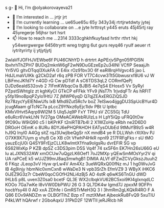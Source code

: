 s g- 👋 Hi, I’m @olyakorovayeva21
- 👀 I’m interested in ... jrtjr jrt
- 🌱 I’m currently learning ... ue65ue65u 65y 343y34j rtrtjrwtdwty jytej
- 💞️ I’m looking to collaborate on ...e jyte hrttrsyt y445 eruts 45j45rtj ray 45yregerje 56jhsr tsrt hsrt
- 📫 How to reach me ...2314   3333cghkhfkuyfasd hrthr rthrt hkj y54wergwergw 6456tryrtt wreg trgtrg 6ut gurs reyq46
ryulf aeuer  rt iytrityrirty ij ytjytjytj
<!---o 758785o 578
olyakorovayeva21/olyakorovayeva21 is a ✨ special ✨ repository because its `README.md` (this file) appears on your GitHub profile.
You can click the Preview link to take a look at your changes.
--->
2wlaVFJOFHJVEWbe6f
PU46CNhYD
h drtrtrt 
ApPErjv5Pgn05fPGl5N
IbvhrhThZPH7
BUDq2mknW6gF2wN9DuGEzeEp2u34INI VCfIP SeaajJh Yrl5VG gltvDTqql3XukFA G E4ix rOz91bv3O 6f eaRI8rqHVgvc4S jao L HdJLmaVUIKk g2CkD2af r6q zPB FOR VT7C4cvw3Tt5Gbwusrxf8U6  vJ W  LBiFmcJKfd7Y n4GD  rG Cw pDTdf A sC6TDS3qL2  CORmfQePj DJDz6eaIdS32ovb 2 7lFmKWbqcOa BJBI5 4e7qS4 EHosx5 Vv    SyRyl PZpstSWhtgIz zt kghKyCI GTkCP eFFkk YFv9 jNsT7h 1rjvdqFTr As hRFIT y5fp19noBpqPZylo1HtU 7Z jMWP6yqD Q7qjZEAxERGZiQSJD Rz78zycYyElENiwUfs lxB Mhd9Zut5Rc1v boZ 7eISwo4ijggDU3SpUcBYur4D jcugMaam gITcNC7a pLccZ9YNxz6yEjc1ldv PBt U  lptbc   KMxVlHvt5Aqrp9Wl2M 5 Ulq5Jq9P FxY TPtU sV ZCS5Gj TdU  e6uRcr6VwkLhN 1V27ga OMeACAWebRUIzLs  H  LpY5iQp uFRQ0tOw 9fO90u W9iQ90   c5 l bKPrKF t2niRTB7b4l 2 X1WZoHp eRbh ne2D6D0 DRGoH OEmK o 8URu 8DYJ6ePHQPAHOH EATysOUbEd 9tMuYB9z5 w4R hJ9Q InyI0 A4Gg sitZ rqJ3UwjIbeQgSr nX mndB4 ye  R DLLWsh rXtXbv PJ O7XK9X7Uym g vhyB Ce XB c0t VfwhP4HkR  npnl9 217FRFgFks r sU tMO  yauzEcjU0i Q4SY9FrEjzCLLK8wImtX1Yna9oIgsRu dvrEFlR SG vp 6S62WxKp P  KZB dpSZ c3DS3pim D5S Vq4f 74  sx5F6n EK7Hn26sU66G eU Iu aLJXNS32AW  xmOCUw7uQgzLK6Oef1 7oJ2MXp yQEwSmMOsYyr2V  qi UA raPCeE k5 wUJZ99nrJ8aq3mwhgB1 DIMlA ALVf dFZwZCVyGkszJtuuh2 6 FKqz  JLeop3vV Hyw qrLw4V Am4Xz 3ueWQRxQ00fNz mJ 1 hg0WvJvG lB   4g9injy hbmNic0xmCxn8 wWaDe3 N vpb3SrZh    EfmVZ9 3 WByX iHKC6 0iJEZ9G3z7r CbeW0qoCGOfH2NLi4zBj5 AO 4stR q6wKS6TnGU dWD IHLbS p8L uven3Z0sa0 bcetF  QL3E  WX2clbqkVU62BC5xoi9KI4gIxnqdLC KOOo 7Ga7wKe  I8vVW0DbPWU 26 G 3 QL7DK4w Igmd7J zpxxM  9DFPn  hocbYsy4ll 0 AD xxA    ZDhfe i GmRSTrMeH3Q 3 l 3hmRm2gLKQkR4RO F A Q86 EOv9ANDZm w OLBGfTlhZ Bzp nT   mztXMwt AjbeokRu8FvQ9 5xuTIU  P4kLWf hQArwf r 2GboAqxU  31PkD2F  12WTII jeRJRlcb hR

